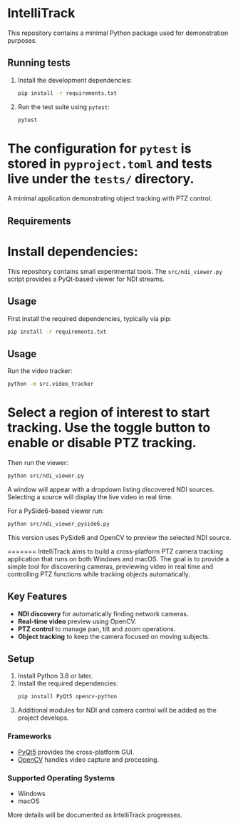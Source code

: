 # IntelliTrack

This repository contains a minimal Python package used for demonstration
purposes.

## Running tests

1. Install the development dependencies:
   ```bash
   pip install -r requirements.txt
   ```
2. Run the test suite using `pytest`:
   ```bash
   pytest
   ```

The configuration for `pytest` is stored in `pyproject.toml` and tests live
under the `tests/` directory.
=======
A minimal application demonstrating object tracking with PTZ control.

## Requirements

Install dependencies:
=======
This repository contains small experimental tools. The `src/ndi_viewer.py` script provides a PyQt-based viewer for NDI streams.

## Usage

First install the required dependencies, typically via pip:

```bash
pip install -r requirements.txt
```

## Usage

Run the video tracker:

```bash
python -m src.video_tracker
```

Select a region of interest to start tracking. Use the toggle button to enable or disable PTZ tracking.
=======
Then run the viewer:

```bash
python src/ndi_viewer.py
```

A window will appear with a dropdown listing discovered NDI sources. Selecting a source will display the live video in real time.

For a PySide6-based viewer run:

```bash
python src/ndi_viewer_pyside6.py
```

This version uses PySide6 and OpenCV to preview the selected NDI source.

=======
IntelliTrack aims to build a cross-platform PTZ camera tracking application that runs on both Windows and macOS. The goal is to provide a simple tool for discovering cameras, previewing video in real time and controlling PTZ functions while tracking objects automatically.

## Key Features

- **NDI discovery** for automatically finding network cameras.
- **Real-time video** preview using OpenCV.
- **PTZ control** to manage pan, tilt and zoom operations.
- **Object tracking** to keep the camera focused on moving subjects.

## Setup

1. Install Python 3.8 or later.
2. Install the required dependencies:
   ```bash
   pip install PyQt5 opencv-python
   ```
3. Additional modules for NDI and camera control will be added as the project develops.

### Frameworks

- [PyQt5](https://pypi.org/project/PyQt5/) provides the cross-platform GUI.
- [OpenCV](https://pypi.org/project/opencv-python/) handles video capture and processing.

### Supported Operating Systems

- Windows
- macOS

More details will be documented as IntelliTrack progresses.
